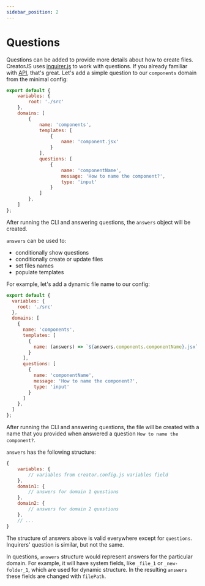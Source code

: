 ```yaml
---
sidebar_position: 2
---
```


# Questions

Questions can be added to provide more details about how to create files. CreatorJS uses [inquirer.js](https://github.com/SBoudrias/Inquirer.js#readme) to work with questions.
If you already familiar with [API](https://github.com/SBoudrias/Inquirer.js#questions), that's great. Let's add a simple question to our `components` domain from the minimal config:
```js
export default {
    variables: {
        root: './src'
    },
    domains: [
        {
            name: 'components',
            templates: [
                {
                    name: 'component.jsx'
                }
            ],
            questions: [
                {
                    name: 'componentName',
                    message: 'How to name the component?',
                    type: 'input'
                }
            ]
        },
    ]
};
```
After running the CLI and answering questions, the `answers` object will be created.

`answers` can be used to:
- conditionally show questions
- conditionally create or update files
- set files names
- populate templates

For example, let's add a dynamic file name to our config:
```js
export default {
  variables: {
    root: './src'
  },
  domains: [
    {
      name: 'components',
      templates: [
        {
          name: (answers) => `${answers.components.componentName}.jsx`
        }
      ],
      questions: [
        {
          name: 'componentName',
          message: 'How to name the component?',
          type: 'input'
        }
      ]
    },
  ]
};
```

After running the CLI and answering questions, the file will be created with a name that you provided when answered a question `How to name the component?`.

`answers` has the following structure:
```js
{
    variables: {
        // variables from creator.config.js variables field
    },
    domain1: {
        // answers for domain 1 questions
    },
    domain2: {
        // answers for domain 2 questions
    },
    // ...
}
```

The structure of answers above is valid everywhere except for `questions`. Inquirers' question is similar, but not the same.

In questions, `answers` structure would represent answers for the particular domain.
For example, it will have system fields, like `_file_1` or `_new-folder_1`, which are used for dynamic structure.
In the resulting `answers` these fields are changed with `filePath`.
